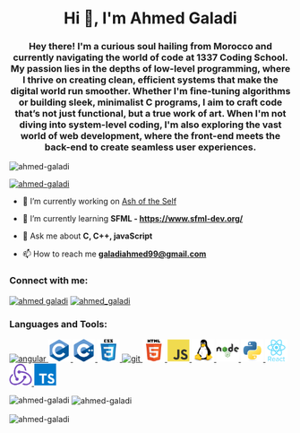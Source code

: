 
<h1 align="center">Hi 👋, I'm Ahmed Galadi</h1>
<h3 align="center">Hey there! I'm a curious soul hailing from Morocco and currently navigating the world of code at 1337 Coding School. My passion lies in the depths of low-level programming, where I thrive on creating clean, efficient systems that make the digital world run smoother. Whether I'm fine-tuning algorithms or building sleek, minimalist C programs, I aim to craft code that’s not just functional, but a true work of art. When I'm not diving into system-level coding, I'm also exploring the vast world of web development, where the front-end meets the back-end to create seamless user experiences.</h3>

<p align="left"> <img src="https://komarev.com/ghpvc/?username=ahmed-galadi&label=Profile%20views&color=0e75b6&style=flat" alt="ahmed-galadi" /> </p>

<p align="left"> <a href="https://github-profile-trophy.vercel.app/?username=ryo-ma&theme=onedark"><img src="https://github-profile-trophy.vercel.app/?username=ahmed-galadi" alt="ahmed-galadi" /></a> </p>

- 🔭 I’m currently working on [Ash of the Self](https://github.com/Ahmed-Galadi/ash_of_the_self)

- 🌱 I’m currently learning **SFML - https://www.sfml-dev.org/**

- 💬 Ask me about **C, C++, javaScript**

- 📫 How to reach me **galadiahmed99@gmail.com**

<h3 align="left">Connect with me:</h3>
<p align="left">
<a href="https://linkedin.com/in/ahmed galadi" target="blank"><img align="center" src="https://raw.githubusercontent.com/rahuldkjain/github-profile-readme-generator/master/src/images/icons/Social/linked-in-alt.svg" alt="ahmed galadi" height="30" width="40" /></a>
<a href="https://discord.gg/ahmed_galadi" target="blank"><img align="center" src="https://raw.githubusercontent.com/rahuldkjain/github-profile-readme-generator/master/src/images/icons/Social/discord.svg" alt="ahmed_galadi" height="30" width="40" /></a>
</p>

<h3 align="left">Languages and Tools:</h3>
<p align="left"> <a href="https://angular.io" target="_blank" rel="noreferrer"> <img src="https://angular.io/assets/images/logos/angular/angular.svg" alt="angular" width="40" height="40"/> </a> <a href="https://www.cprogramming.com/" target="_blank" rel="noreferrer"> <img src="https://raw.githubusercontent.com/devicons/devicon/master/icons/c/c-original.svg" alt="c" width="40" height="40"/> </a> <a href="https://www.w3schools.com/cpp/" target="_blank" rel="noreferrer"> <img src="https://raw.githubusercontent.com/devicons/devicon/master/icons/cplusplus/cplusplus-original.svg" alt="cplusplus" width="40" height="40"/> </a> <a href="https://www.w3schools.com/css/" target="_blank" rel="noreferrer"> <img src="https://raw.githubusercontent.com/devicons/devicon/master/icons/css3/css3-original-wordmark.svg" alt="css3" width="40" height="40"/> </a> <a href="https://git-scm.com/" target="_blank" rel="noreferrer"> <img src="https://www.vectorlogo.zone/logos/git-scm/git-scm-icon.svg" alt="git" width="40" height="40"/> </a> <a href="https://www.w3.org/html/" target="_blank" rel="noreferrer"> <img src="https://raw.githubusercontent.com/devicons/devicon/master/icons/html5/html5-original-wordmark.svg" alt="html5" width="40" height="40"/> </a> <a href="https://developer.mozilla.org/en-US/docs/Web/JavaScript" target="_blank" rel="noreferrer"> <img src="https://raw.githubusercontent.com/devicons/devicon/master/icons/javascript/javascript-original.svg" alt="javascript" width="40" height="40"/> </a> <a href="https://www.linux.org/" target="_blank" rel="noreferrer"> <img src="https://raw.githubusercontent.com/devicons/devicon/master/icons/linux/linux-original.svg" alt="linux" width="40" height="40"/> </a> <a href="https://nodejs.org" target="_blank" rel="noreferrer"> <img src="https://raw.githubusercontent.com/devicons/devicon/master/icons/nodejs/nodejs-original-wordmark.svg" alt="nodejs" width="40" height="40"/> </a> <a href="https://www.python.org" target="_blank" rel="noreferrer"> <img src="https://raw.githubusercontent.com/devicons/devicon/master/icons/python/python-original.svg" alt="python" width="40" height="40"/> </a> <a href="https://reactjs.org/" target="_blank" rel="noreferrer"> <img src="https://raw.githubusercontent.com/devicons/devicon/master/icons/react/react-original-wordmark.svg" alt="react" width="40" height="40"/> </a> <a href="https://redux.js.org" target="_blank" rel="noreferrer"> <img src="https://raw.githubusercontent.com/devicons/devicon/master/icons/redux/redux-original.svg" alt="redux" width="40" height="40"/> </a> <a href="https://www.typescriptlang.org/" target="_blank" rel="noreferrer"> <img src="https://raw.githubusercontent.com/devicons/devicon/master/icons/typescript/typescript-original.svg" alt="typescript" width="40" height="40"/> </a> </p>

<p><img align="left" src="https://github-readme-stats.vercel.app/api/top-langs?username=ahmed-galadi&show_icons=true&locale=en&layout=compact" alt="ahmed-galadi" /></p>

<p>&nbsp;<img align="center" src="https://github-readme-stats.vercel.app/api?username=ahmed-galadi&show_icons=true&locale=en" alt="ahmed-galadi" /></p>

<p><img align="center" src="https://github-readme-streak-stats.herokuapp.com/?user=ahmed-galadi&" alt="ahmed-galadi" /></p>

